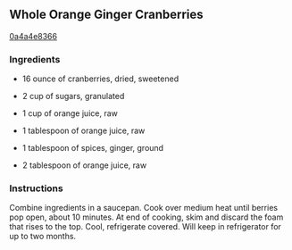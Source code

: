 ## Whole Orange Ginger Cranberries

[0a4a4e8366](http://www.food.com/recipe/whole-orange-ginger-cranberries-519502)

### Ingredients

 - 16 ounce of cranberries, dried, sweetened

 - 2 cup of sugars, granulated

 - 1 cup of orange juice, raw

 - 1 tablespoon of orange juice, raw

 - 1 tablespoon of spices, ginger, ground

 - 2 tablespoon of orange juice, raw

### Instructions

Combine ingredients in a saucepan. Cook over medium heat until berries pop open, about 10 minutes. At end of cooking, skim and discard the foam that rises to the top. Cool, refrigerate covered. Will keep in refrigerator for up to two months.